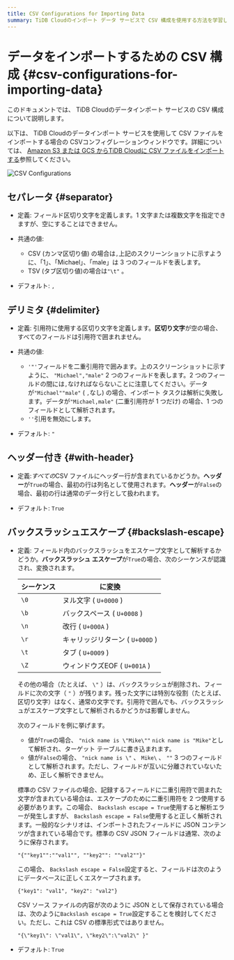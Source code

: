 ```yaml
---
title: CSV Configurations for Importing Data
summary: TiDB Cloudのインポート データ サービスで CSV 構成を使用する方法を学習します。
---
```


# データをインポートするための CSV 構成 {#csv-configurations-for-importing-data}

このドキュメントでは、 TiDB Cloudのデータインポート サービスの CSV 構成について説明します。

以下は、 TiDB Cloudのデータインポート サービスを使用して CSV ファイルをインポートする場合の CSVコンフィグレーションウィンドウです。詳細については、 [Amazon S3 または GCS からTiDB Cloudに CSV ファイルをインポートする](/tidb-cloud/import-csv-files.md)参照してください。

![CSV Configurations](https://download.pingcap.com/images/docs/tidb-cloud/import-data-csv-config.png)

## セパレータ {#separator}

-   定義: フィールド区切り文字を定義します。1 文字または複数文字を指定できますが、空にすることはできません。

-   共通の値:

    -   CSV (カンマ区切り値) の場合は`,`上記のスクリーンショットに示すように、「1」、「Michael」、「male」は 3 つのフィールドを表します。
    -   TSV (タブ区切り値)の場合は`"\t"` 。

-   デフォルト: `,`

## デリミタ {#delimiter}

-   定義: 引用符に使用する区切り文字を定義します。**区切り文字**が空の場合、すべてのフィールドは引用符で囲まれません。

-   共通の値:

    -   `'"'`フィールドを二重引用符で囲みます。上のスクリーンショットに示すように、 `"Michael","male"` 2 つのフィールドを表します。2 つのフィールドの間には`,`なければならないことに注意してください。データが`"Michael""male"` ( `,`なし) の場合、インポート タスクは解析に失敗します。データが`"Michael,male"` (二重引用符が 1 つだけ) の場合、1 つのフィールドとして解析されます。
    -   `''`引用を無効にします。

-   デフォルト: `"`

## ヘッダー付き {#with-header}

-   定義:*すべての*CSV ファイルにヘッダー行が含まれているかどうか。**ヘッダー**が`True`の場合、最初の行は列名として使用されます。**ヘッダー**が`False`の場合、最初の行は通常のデータ行として扱われます。

-   デフォルト: `True`

## バックスラッシュエスケープ {#backslash-escape}

-   定義: フィールド内のバックスラッシュをエスケープ文字として解析するかどうか。**バックスラッシュ エスケープ**が`True`の場合、次のシーケンスが認識され、変換されます。

    | シーケンス | に変換                    |
    | ----- | ---------------------- |
    | `\0`  | ヌル文字 ( `U+0000` )      |
    | `\b`  | バックスペース ( `U+0008` )   |
    | `\n`  | 改行 ( `U+000A` )        |
    | `\r`  | キャリッジリターン ( `U+000D` ) |
    | `\t`  | タブ ( `U+0009` )        |
    | `\Z`  | ウィンドウズEOF ( `U+001A` ) |

    その他の場合（たとえば、 `\"` ）は、バックスラッシュが削除され、フィールドに次の文字（ `"` ）が残ります。残った文字には特別な役割（たとえば、区切り文字）はなく、通常の文字です。引用符で囲んでも、バックスラッシュがエスケープ文字として解析されるかどうかは影響しません。

    次のフィールドを例に挙げます。

    -   値が`True`の場合、 `"nick name is \"Mike\""` `nick name is "Mike"`として解析され、ターゲット テーブルに書き込まれます。
    -   値が`False`の場合、 `"nick name is \"` 、 `Mike\` 、 `""` 3 つのフィールドとして解析されます。ただし、フィールドが互いに分離されていないため、正しく解析できません。

    標準の CSV ファイルの場合、記録するフィールドに二重引用符で囲まれた文字が含まれている場合は、エスケープのために二重引用符を 2 つ使用する必要があります。この場合、 `Backslash escape = True`使用すると解析エラーが発生しますが、 `Backslash escape = False`使用すると正しく解析されます。一般的なシナリオは、インポートされたフィールドに JSON コンテンツが含まれている場合です。標準の CSV JSON フィールドは通常、次のように保存されます。

    `"{""key1"":""val1"", ""key2"": ""val2""}"`

    この場合、 `Backslash escape = False`設定すると、フィールドは次のようにデータベースに正しくエスケープされます。

    `{"key1": "val1", "key2": "val2"}`

    CSV ソース ファイルの内容が次のように JSON として保存されている場合は、次のように`Backslash escape = True`設定することを検討してください。ただし、これは CSV の標準形式ではありません。

    `"{\"key1\": \"val1\", \"key2\":\"val2\" }"`

-   デフォルト: `True`
